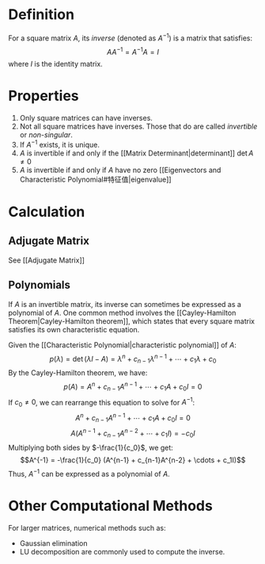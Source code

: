 # Definition
For a square matrix $A$, its *inverse* (denoted as $A^{-1}$) is a matrix that satisfies:
$$AA^{-1} = A^{-1}A = I$$
where $I$ is the identity matrix. 
# Properties
1. Only square matrices can have inverses.
2. Not all square matrices have inverses. Those that do are called *invertible* or *non-singular*.
3. If $A^{-1}$ exists, it is unique.
4. $A$ is invertible if and only if the [[Matrix Determinant|determinant]] $\det{A} \neq0$
5. $A$ is invertible if and only if $A$ have no zero [[Eigenvectors and Characteristic Polynomial#特征值|eigenvalue]]
# Calculation
## Adjugate Matrix
See [[Adjugate Matrix]]
## Polynomials
If $A$ is an invertible matrix, its inverse can sometimes be expressed as a polynomial of $A$. One common method involves the [[Cayley-Hamilton Theorem|Cayley-Hamilton theorem]], which states that every square matrix satisfies its own characteristic equation.

Given the [[Characteristic Polynomial|characteristic polynomial]] of $A$:
$$p(\lambda) = \det(\lambda I - A) = \lambda^n + c_{n-1}\lambda^{n-1} + \cdots + c_1\lambda + c_0$$
By the Cayley-Hamilton theorem, we have:
$$p(A) = A^n + c_{n-1}A^{n-1} + \cdots + c_1A + c_0I = 0$$
If $c_0 \neq 0$, we can rearrange this equation to solve for $A^{-1}$:
$$A^n + c_{n-1}A^{n-1} + \cdots + c_1A + c_0I = 0$$
$$A(A^{n-1} + c_{n-1}A^{n-2} + \cdots + c_1I) = -c_0I$$
Multiplying both sides by $-\frac{1}{c_0}$, we get:
$$A^{-1} = -\frac{1}{c_0} (A^{n-1} + c_{n-1}A^{n-2} + \cdots + c_1I)$$
Thus, $A^{-1}$ can be expressed as a polynomial of $A$.
# Other Computational Methods
For larger matrices, numerical methods such as:
- Gaussian elimination
- LU decomposition
are commonly used to compute the inverse.


